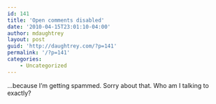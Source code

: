 ```yaml
---
id: 141
title: 'Open comments disabled'
date: '2010-04-15T23:01:10-04:00'
author: mdaughtrey
layout: post
guid: 'http://daughtrey.com/?p=141'
permalink: '/?p=141'
categories:
    - Uncategorized
---
```


…because I’m getting spammed. Sorry about that. Who am I talking to exactly?